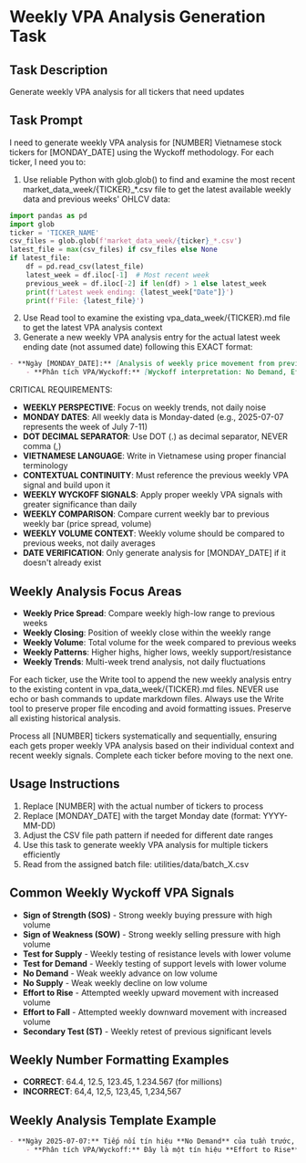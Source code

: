 # Weekly VPA Analysis Generation Task

## Task Description
Generate weekly VPA analysis for all tickers that need updates

## Task Prompt
I need to generate weekly VPA analysis for [NUMBER] Vietnamese stock tickers for [MONDAY_DATE] using the Wyckoff methodology. For each ticker, I need you to:

1. Use reliable Python with glob.glob() to find and examine the most recent market_data_week/{TICKER}_*.csv file to get the latest available weekly data and previous weeks' OHLCV data:
```python
import pandas as pd
import glob
ticker = 'TICKER_NAME'
csv_files = glob.glob(f'market_data_week/{ticker}_*.csv')
latest_file = max(csv_files) if csv_files else None
if latest_file:
    df = pd.read_csv(latest_file)
    latest_week = df.iloc[-1]  # Most recent week
    previous_week = df.iloc[-2] if len(df) > 1 else latest_week
    print(f'Latest week ending: {latest_week["Date"]}')
    print(f'File: {latest_file}')
```
2. Use Read tool to examine the existing vpa_data_week/{TICKER}.md file to get the latest VPA analysis context
3. Generate a new weekly VPA analysis entry for the actual latest week ending date (not assumed date) following this EXACT format:

```markdown
- **Ngày [MONDAY_DATE]:** [Analysis of weekly price movement from previous to current week]. [Description of weekly candle characteristics]. [Volume analysis compared to previous week].
    - **Phân tích VPA/Wyckoff:** [Wyckoff interpretation: No Demand, Effort to Rise, Sign of Strength, etc.]. [Contextual explanation building on previous weekly analysis].
```

CRITICAL REQUIREMENTS:
- **WEEKLY PERSPECTIVE**: Focus on weekly trends, not daily noise
- **MONDAY DATES**: All weekly data is Monday-dated (e.g., 2025-07-07 represents the week of July 7-11)
- **DOT DECIMAL SEPARATOR**: Use DOT (.) as decimal separator, NEVER comma (,)
- **VIETNAMESE LANGUAGE**: Write in Vietnamese using proper financial terminology
- **CONTEXTUAL CONTINUITY**: Must reference the previous weekly VPA signal and build upon it
- **WEEKLY WYCKOFF SIGNALS**: Apply proper weekly VPA signals with greater significance than daily
- **WEEKLY COMPARISON**: Compare current weekly bar to previous weekly bar (price spread, volume)
- **WEEKLY VOLUME CONTEXT**: Weekly volume should be compared to previous weeks, not daily averages
- **DATE VERIFICATION**: Only generate analysis for [MONDAY_DATE] if it doesn't already exist

## Weekly Analysis Focus Areas
- **Weekly Price Spread**: Compare weekly high-low range to previous weeks
- **Weekly Closing**: Position of weekly close within the weekly range
- **Weekly Volume**: Total volume for the week compared to previous weeks
- **Weekly Patterns**: Higher highs, higher lows, weekly support/resistance
- **Weekly Trends**: Multi-week trend analysis, not daily fluctuations

For each ticker, use the Write tool to append the new weekly analysis entry to the existing content in vpa_data_week/{TICKER}.md files. NEVER use echo or bash commands to update markdown files. Always use the Write tool to preserve proper file encoding and avoid formatting issues. Preserve all existing historical analysis.

Process all [NUMBER] tickers systematically and sequentially, ensuring each gets proper weekly VPA analysis based on their individual context and recent weekly signals. Complete each ticker before moving to the next one.

## Usage Instructions
1. Replace [NUMBER] with the actual number of tickers to process
2. Replace [MONDAY_DATE] with the target Monday date (format: YYYY-MM-DD)
3. Adjust the CSV file path pattern if needed for different date ranges
4. Use this task to generate weekly VPA analysis for multiple tickers efficiently
5. Read from the assigned batch file: utilities/data/batch_X.csv

## Common Weekly Wyckoff VPA Signals
- **Sign of Strength (SOS)** - Strong weekly buying pressure with high volume
- **Sign of Weakness (SOW)** - Strong weekly selling pressure with high volume
- **Test for Supply** - Weekly testing of resistance levels with lower volume
- **Test for Demand** - Weekly testing of support levels with lower volume
- **No Demand** - Weak weekly advance on low volume
- **No Supply** - Weak weekly decline on low volume
- **Effort to Rise** - Attempted weekly upward movement with increased volume
- **Effort to Fall** - Attempted weekly downward movement with increased volume
- **Secondary Test (ST)** - Weekly retest of previous significant levels

## Weekly Number Formatting Examples
- **CORRECT**: 64.4, 12.5, 123.45, 1.234.567 (for millions)
- **INCORRECT**: 64,4, 12,5, 123,45, 1,234,567

## Weekly Analysis Template Example
```markdown
- **Ngày 2025-07-07:** Tiếp nối tín hiệu **No Demand** của tuần trước, tuần này SIP tăng từ 64.4 lên 64.7 với biên độ hẹp. Nến tuần tăng nhẹ với khối lượng 12.5 triệu đơn vị, tăng so với tuần trước.
    - **Phân tích VPA/Wyckoff:** Đây là một tín hiệu **Effort to Rise** trên khung thời gian tuần, phủ nhận tín hiệu yếu kém tuần trước. Lực cầu tuần đã quay trở lại, cho thấy tiềm năng phục hồi trong xu hướng tuần tới.
```